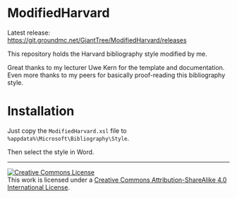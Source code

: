 # ModifiedHarvard

Latest release: https://git.groundmc.net/GiantTree/ModifiedHarvard/releases

This repository holds the Harvard bibliography style modified by me.

Great thanks to my lecturer Uwe Kern for the template and documentation.  
Even more thanks to my peers for basically proof-reading this bibliography style.

# Installation
Just copy the `ModifiedHarvard.xsl` file to `%appdata%\Microsoft\Bibliography\Style`.

Then select the style in Word.

---

[![Creative Commons License](https://i.creativecommons.org/l/by-sa/4.0/88x31.png)](http://creativecommons.org/licenses/by-sa/4.0/)  
This work is licensed under a [Creative Commons Attribution-ShareAlike 4.0 International License](http://creativecommons.org/licenses/by-sa/4.0/).